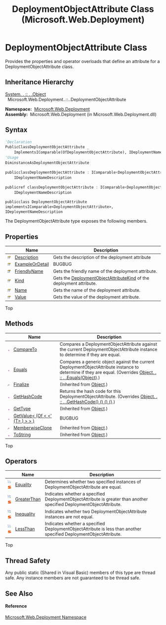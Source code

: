 ﻿---
title: DeploymentObjectAttribute Class (Microsoft.Web.Deployment)
TOCTitle: DeploymentObjectAttribute Class
ms:assetid: T:Microsoft.Web.Deployment.DeploymentObjectAttribute
ms:mtpsurl: https://msdn.microsoft.com/en-us/library/microsoft.web.deployment.deploymentobjectattribute(v=VS.90)
ms:contentKeyID: 22753922
ms.date: 05/02/2012
mtps_version: v=VS.90
f1_keywords:
- Microsoft.Web.Deployment.DeploymentObjectAttribute
dev_langs:
- CSharp
- JScript
- VB
- c++
api_location:
- Microsoft.Web.Deployment.dll
api_name:
- Microsoft.Web.Deployment.DeploymentObjectAttribute
api_type:
- Managed
topic_type:
- apiref
- kbSyntax
product_family_name: VS
ROBOTS: INDEX,FOLLOW
---

# DeploymentObjectAttribute Class

Provides the properties and operator overloads that define an attribute for a DeploymentObjectAttribute class.

## Inheritance Hierarchy

[System. . :: . .Object](https://msdn.microsoft.com/en-us/library/e5kfa45b\(v=vs.90\))  
  Microsoft.Web.Deployment..::..DeploymentObjectAttribute  

**Namespace:**  [Microsoft.Web.Deployment](microsoft-web-deployment-namespace.md)  
**Assembly:**  Microsoft.Web.Deployment (in Microsoft.Web.Deployment.dll)

## Syntax

``` vb
'Declaration
PublicClassDeploymentObjectAttribute _
    ImplementsIComparable(OfDeploymentObjectAttribute), IDeploymentNameDescription
'Usage
DiminstanceAsDeploymentObjectAttribute
```

``` csharp
publicclassDeploymentObjectAttribute : IComparable<DeploymentObjectAttribute>, 
    IDeploymentNameDescription
```

``` c++
publicref classDeploymentObjectAttribute : IComparable<DeploymentObjectAttribute^>, 
    IDeploymentNameDescription
```

``` jscript
publicclass DeploymentObjectAttribute implementsIComparable<DeploymentObjectAttribute>, IDeploymentNameDescription
```

The DeploymentObjectAttribute type exposes the following members.

## Properties

<table>
<thead>
<tr class="header">
<th> </th>
<th>Name</th>
<th>Description</th>
</tr>
</thead>
<tbody>
<tr class="odd">
<td><img src="images/Dd565996.pubproperty(en-us,VS.90).gif" title="Public property" alt="Public property" /></td>
<td><a href="deploymentobjectattribute-description-property-microsoft-web-deployment.md">Description</a></td>
<td>Gets the description of the deployment attribute</td>
</tr>
<tr class="even">
<td><img src="images/Dd565996.pubproperty(en-us,VS.90).gif" title="Public property" alt="Public property" /></td>
<td><a href="deploymentobjectattribute-exampleordetail-property-microsoft-web-deployment.md">ExampleOrDetail</a></td>
<td>BUGBUG</td>
</tr>
<tr class="odd">
<td><img src="images/Dd565996.pubproperty(en-us,VS.90).gif" title="Public property" alt="Public property" /></td>
<td><a href="deploymentobjectattribute-friendlyname-property-microsoft-web-deployment.md">FriendlyName</a></td>
<td>Gets the friendly name of the deployment attribute.</td>
</tr>
<tr class="even">
<td><img src="images/Dd565996.pubproperty(en-us,VS.90).gif" title="Public property" alt="Public property" /></td>
<td><a href="deploymentobjectattribute-kind-property-microsoft-web-deployment.md">Kind</a></td>
<td>Gets the <a href="deploymentobjectattributekind-enumeration-microsoft-web-deployment.md">DeploymentObjectAttributeKind</a> of the deployment attribute.</td>
</tr>
<tr class="odd">
<td><img src="images/Dd565996.pubproperty(en-us,VS.90).gif" title="Public property" alt="Public property" /></td>
<td><a href="deploymentobjectattribute-name-property-microsoft-web-deployment.md">Name</a></td>
<td>Gets the name of the deployment attribute.</td>
</tr>
<tr class="even">
<td><img src="images/Dd565996.pubproperty(en-us,VS.90).gif" title="Public property" alt="Public property" /></td>
<td><a href="deploymentobjectattribute-value-property-microsoft-web-deployment.md">Value</a></td>
<td>Gets the value of the deployment attribute.</td>
</tr>
</tbody>
</table>


Top

## Methods

<table>
<thead>
<tr class="header">
<th> </th>
<th>Name</th>
<th>Description</th>
</tr>
</thead>
<tbody>
<tr class="odd">
<td><img src="images/Dd565996.pubmethod(en-us,VS.90).gif" title="Public method" alt="Public method" /></td>
<td><a href="deploymentobjectattribute-compareto-method-microsoft-web-deployment.md">CompareTo</a></td>
<td>Compares a DeploymentObjectAttribute against the current DeploymentObjectAttribute instance to determine if they are equal.</td>
</tr>
<tr class="even">
<td><img src="images/Dd565996.pubmethod(en-us,VS.90).gif" title="Public method" alt="Public method" /></td>
<td><a href="deploymentobjectattribute-equals-method-microsoft-web-deployment.md">Equals</a></td>
<td>Compares a generic object against the current DeploymentObjectAttribute instance to determine if they are equal. (Overrides <a href="https://msdn.microsoft.com/en-us/library/bsc2ak47(v=vs.90)">Object. . :: . .Equals(Object)</a>.)</td>
</tr>
<tr class="odd">
<td><img src="images/Dd565996.protmethod(en-us,VS.90).gif" title="Protected method" alt="Protected method" /></td>
<td><a href="https://msdn.microsoft.com/en-us/library/4k87zsw7(v=vs.90)">Finalize</a></td>
<td>(Inherited from <a href="https://msdn.microsoft.com/en-us/library/e5kfa45b(v=vs.90)">Object</a>.)</td>
</tr>
<tr class="even">
<td><img src="images/Dd565996.pubmethod(en-us,VS.90).gif" title="Public method" alt="Public method" /></td>
<td><a href="deploymentobjectattribute-gethashcode-method-microsoft-web-deployment.md">GetHashCode</a></td>
<td>Returns the hash code for this DeploymentObjectAttribute. (Overrides <a href="https://msdn.microsoft.com/en-us/library/zdee4b3y(v=vs.90)">Object. . :: . .GetHashCode() () () ()</a>.)</td>
</tr>
<tr class="odd">
<td><img src="images/Dd565996.pubmethod(en-us,VS.90).gif" title="Public method" alt="Public method" /></td>
<td><a href="https://msdn.microsoft.com/en-us/library/dfwy45w9(v=vs.90)">GetType</a></td>
<td>(Inherited from <a href="https://msdn.microsoft.com/en-us/library/e5kfa45b(v=vs.90)">Object</a>.)</td>
</tr>
<tr class="even">
<td><img src="images/Dd565996.pubmethod(en-us,VS.90).gif" title="Public method" alt="Public method" /></td>
<td><a href="deploymentobjectattribute-getvalue-t-method-microsoft-web-deployment.md">GetValue&lt; (Of &lt; &lt;' (T&gt; ) &gt; &gt; )</a></td>
<td>BUGBUG</td>
</tr>
<tr class="odd">
<td><img src="images/Dd565996.protmethod(en-us,VS.90).gif" title="Protected method" alt="Protected method" /></td>
<td><a href="https://msdn.microsoft.com/en-us/library/57ctke0a(v=vs.90)">MemberwiseClone</a></td>
<td>(Inherited from <a href="https://msdn.microsoft.com/en-us/library/e5kfa45b(v=vs.90)">Object</a>.)</td>
</tr>
<tr class="even">
<td><img src="images/Dd565996.pubmethod(en-us,VS.90).gif" title="Public method" alt="Public method" /></td>
<td><a href="https://msdn.microsoft.com/en-us/library/7bxwbwt2(v=vs.90)">ToString</a></td>
<td>(Inherited from <a href="https://msdn.microsoft.com/en-us/library/e5kfa45b(v=vs.90)">Object</a>.)</td>
</tr>
</tbody>
</table>


Top

## Operators

<table>
<thead>
<tr class="header">
<th> </th>
<th>Name</th>
<th>Description</th>
</tr>
</thead>
<tbody>
<tr class="odd">
<td><img src="images/Ee402733.puboperator(en-us,VS.90).gif" title="Public operator" alt="Public operator" /><img src="images/Dd565979.static(en-us,VS.90).gif" title="Static member" alt="Static member" /></td>
<td><a href="deploymentobjectattribute-equality-operator-microsoft-web-deployment.md">Equality</a></td>
<td>Determines whether two specified instances of DeploymentObjectAttribute are equal.</td>
</tr>
<tr class="even">
<td><img src="images/Ee402733.puboperator(en-us,VS.90).gif" title="Public operator" alt="Public operator" /><img src="images/Dd565979.static(en-us,VS.90).gif" title="Static member" alt="Static member" /></td>
<td><a href="deploymentobjectattribute-greaterthan-operator-microsoft-web-deployment.md">GreaterThan</a></td>
<td>Indicates whether a specified DeploymentObjectAttribute is greater than another specified DeploymentObjectAttribute.</td>
</tr>
<tr class="odd">
<td><img src="images/Ee402733.puboperator(en-us,VS.90).gif" title="Public operator" alt="Public operator" /><img src="images/Dd565979.static(en-us,VS.90).gif" title="Static member" alt="Static member" /></td>
<td><a href="deploymentobjectattribute-inequality-operator-microsoft-web-deployment.md">Inequality</a></td>
<td>Indicates whether two DeploymentObjectAttribute instances are not equal.</td>
</tr>
<tr class="even">
<td><img src="images/Ee402733.puboperator(en-us,VS.90).gif" title="Public operator" alt="Public operator" /><img src="images/Dd565979.static(en-us,VS.90).gif" title="Static member" alt="Static member" /></td>
<td><a href="deploymentobjectattribute-lessthan-operator-microsoft-web-deployment.md">LessThan</a></td>
<td>Indicates whether a specified DeploymentObjectAttribute is less than another specified DeploymentObjectAttribute.</td>
</tr>
</tbody>
</table>


Top

## Thread Safety

Any public static (Shared in Visual Basic) members of this type are thread safe. Any instance members are not guaranteed to be thread safe.

## See Also

#### Reference

[Microsoft.Web.Deployment Namespace](microsoft-web-deployment-namespace.md)

